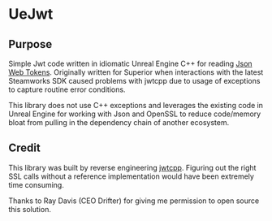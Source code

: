 UeJwt
=====

Purpose
-------

Simple Jwt code written in idiomatic Unreal Engine C++ for reading 
[Json Web Tokens](https://jwt.io/).  Originally written for Superior when interactions 
with the latest Steamworks SDK caused problems with jwtcpp due to usage of exceptions 
to capture routine error conditions.

This library does not use C++ exceptions and leverages the existing code in Unreal
Engine for working with Json and OpenSSL to reduce code/memory bloat from pulling in 
the dependency chain of another ecosystem.

Credit
------

This library was built by reverse engineering [jwtcpp](https://github.com/Thalhammer/jwt-cpp).
Figuring out the right SSL calls without a reference implementation would have been extremely
time consuming.

Thanks to Ray Davis (CEO Drifter) for giving me permission to open source this solution.